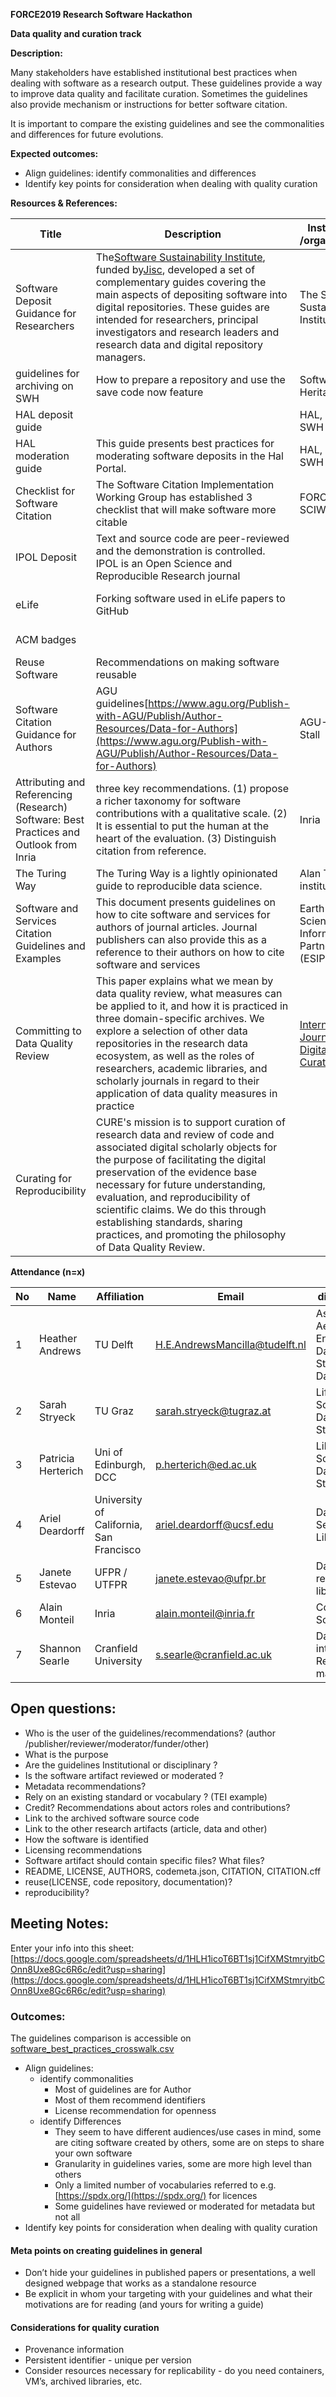 **FORCE2019 Research Software Hackathon**

**Data quality and curation track**



**Description:**

Many stakeholders have established institutional best practices when dealing with software as a research output. These guidelines provide a way to improve data quality and facilitate curation. Sometimes the guidelines also provide mechanism or instructions for better software citation.

It is important to compare the existing guidelines and see the commonalities and differences
for future evolutions.

**Expected outcomes:**

- Align guidelines: identify commonalities and differences
- Identify key points for consideration when dealing with quality curation

**Resources &amp; References:**

| **Title** | **Description** | **Institution** /**organisation** | **Link** | **Year** | **Reviewer** |
| --- | --- | --- | --- | --- | --- |
| Software Deposit Guidance for Researchers | The[Software Sustainability Institute](https://www.software.ac.uk), funded by[Jisc](https://www.jisc.ac.uk), developed a set of complementary guides covering the main aspects of depositing software into digital repositories. These guides are intended for researchers, principal investigators and research leaders and research data and digital repository managers. | The Software Sustainability Institute | [https://softwaresaved.github.io/software-deposit-guidance/](https://softwaresaved.github.io/software-deposit-guidance/) | 2018 | Shannon |
| guidelines for archiving on SWH | How to prepare a repository and use the save code now feature | Software Heritage | [https://annex.softwareheritage.org/public/guidelines/archive-research-software.pdf](https://annex.softwareheritage.org/public/guidelines/archive-research-software.pdf) | 2019 | Ariel |
| HAL deposit guide |   | HAL, CCSD, SWH |   | 2018 | Alain |
| HAL moderation guide | This guide presents best practices for moderating software deposits in the Hal Portal. | HAL, CCSD, SWH | [https://hal.inria.fr/hal-01876705](https://hal.inria.fr/hal-01876705) | 2018 | Alain |
| Checklist for Software Citation | The Software Citation Implementation Working Group has established 3 checklist that will make software more citable | FORCE11 SCIWG | ([author checklist](https://docs.google.com/document/d/1ENisZeQcHdPYDTndE88CKp7gRjpjSUq2ITJ3ZBifHFM/edit?usp=sharing),[developer checklist](https://docs.google.com/document/d/15IiHljWa7Bf55FSdb4reNiIhFmZ7Ai_FmSslLB8o6ig/edit),[reviewer checklist](https://docs.google.com/document/d/1IBax3IGla6VLiY1dIiVH8V0pOJdqIigs8M_4omN0UBo/edit)) | 2019 | Sarah |
| IPOL Deposit | Text and source code are peer-reviewed and the demonstration is controlled. IPOL is an Open Science and Reproducible Research journal  |   | [https://tools.ipol.im/wiki/ref/software\_guidelines/](https://tools.ipol.im/wiki/ref/software_guidelines/) |   | Alain |
| eLife | Forking software used in eLife papers to GitHub |   | [https://elifesciences.org/inside-elife/dbcb6949/forking-software-used-in-elife-papers-to-github](https://elifesciences.org/inside-elife/dbcb6949/forking-software-used-in-elife-papers-to-github) | 2017 | Ariel |
| ACM badges |   |   | [https://www.acm.org/publications/policies/artifact-review-badging](https://www.acm.org/publications/policies/artifact-review-badging) |   | Sarah |
| Reuse Software | Recommendations on making software reusable |   | [https://reuse.software/tutorial/](https://reuse.software/tutorial/) | 2019 | Heather |
| Software Citation Guidance for Authors | AGU guidelines[https://www.agu.org/Publish-with-AGU/Publish/Author-Resources/Data-for-Authors](https://www.agu.org/Publish-with-AGU/Publish/Author-Resources/Data-for-Authors) | AGU- Shelley Stall | [https://docs.google.com/document/d/1dT7JAHMhty2JC\_T0OF5bxkMvUk46rb9Af9rrjHPV1Ks/edit?usp=sharing](https://docs.google.com/document/d/1dT7JAHMhty2JC_T0OF5bxkMvUk46rb9Af9rrjHPV1Ks/edit?usp=sharing) | 2019 | Alain |
| Attributing and Referencing (Research) Software: Best Practices and Outlook from Inria | three key recommendations. (1) propose a richer taxonomy for software contributions with a qualitative scale. (2) It is essential to put the human at the heart of the evaluation. (3) Distinguish citation from reference. | Inria | [https://hal.inria.fr/hal-02135891](https://hal.inria.fr/hal-02135891) | 2019 | Patricia |
| The Turing Way | The Turing Way is a lightly opinionated guide to reproducible data science. | Alan Turing institute | https://the-turing-way.netlify.com/ | 2018 | Shannon |
| Software and Services Citation Guidelines and Examples  | This document presents guidelines on how to cite software and services for authors of journal articles. Journal publishers can also provide this as a reference to their authors on how to cite software and services | Earth Science Information Partners (ESIP) | [https://doi.org/10.6084/m9.figshare.7640426.v4](https://doi.org/10.6084/m9.figshare.7640426.v4) | 2019 | Ariel |
| Committing to Data Quality Review | This paper explains what we mean by data quality review, what measures can be applied to it, and how it is practiced in three domain-specific archives. We explore a selection of other data repositories in the research data ecosystem, as well as the roles of researchers, academic libraries, and scholarly journals in regard to their application of data quality measures in practice | [International Journal of Digital Curation](http://www.ijdc.net/index) | [https://doi.org/10.2218/ijdc.v9i1.317                                                        ](https://doi.org/10.2218/ijdc.v9i1.317) | 2014 | Janete |
| Curating for Reproducibility | CURE&#39;s mission is to support curation of research data and review of code and associated digital scholarly objects for the purpose of facilitating the digital preservation of the evidence base necessary for future understanding, evaluation, and reproducibility of scientific claims. We do this through establishing standards, sharing practices, and promoting the philosophy of Data Quality Review. |   | [http://cure.web.unc.edu/](http://cure.web.unc.edu/) |   | Patricia |

**Attendance (n=x)**

| **No** | **Name** | **Affiliation** | **Email** | **discipline(s)** |
| --- | --- | --- | --- | --- |
| 1 | Heather Andrews | TU Delft | H.E.AndrewsMancilla@tudelft.nl | Astrophysics, Aerospace Engineering, Data Stewardship, Data Analysis |
| 2 | Sarah Stryeck | TU Graz | sarah.stryeck@tugraz.at | Life Sciences, Data Stewardship |
| 3 | Patricia Herterich | Uni of Edinburgh, DCC | p.herterich@ed.ac.uk | Library Science, Data Stewardship |
| 4 | Ariel Deardorff | University of California, San Francisco | ariel.deardorff@ucsf.edu | Data Services Librarian |
| 5 | Janete Estevao | UFPR / UTFPR | janete.estevao@ufpr.br | Data and reference librarian |
| 6 | Alain Monteil | Inria | alain.monteil@inria.fr | Computer Science |
| 7 | Shannon Searle | Cranfield University | s.searle@cranfield.ac.uk | Data integration, Repository management |







## Open questions:
- Who is the user of the guidelines/recommendations?
(author /publisher/reviewer/moderator/funder/other)
- What is the purpose
- Are the guidelines Institutional or disciplinary ?
- Is the software artifact reviewed or moderated ?
- Metadata recommendations?
- Rely on an existing standard or vocabulary ? (TEI example)
- Credit? Recommendations about actors roles and contributions?
- Link to the archived software source code
- Link to the other research artifacts (article, data and other)
- How the software is identified
- Licensing recommendations
- Software artifact should contain specific files? What files?
- README, LICENSE, AUTHORS, codemeta.json, CITATION, CITATION.cff
- reuse(LICENSE, code repository, documentation)?  
- reproducibility?


## Meeting Notes:

Enter your info into this sheet: [https://docs.google.com/spreadsheets/d/1HLH1icoT6BT1sj1CifXMStmryitbCOnn8Uxe8Gc6R6c/edit?usp=sharing](https://docs.google.com/spreadsheets/d/1HLH1icoT6BT1sj1CifXMStmryitbCOnn8Uxe8Gc6R6c/edit?usp=sharing)

### Outcomes:
The guidelines comparison is accessible on [software_best_practices_crosswalk.csv](software_best_practices_crosswalk.csv)

- Align guidelines:  
    - identify commonalities  
        - Most of guidelines are for Author
        - Most of them recommend identifiers
        - License recommendation for openness   
    - identify Differences
        - They seem to have different audiences/use cases in mind,
        some are citing software created by others, some are on steps
        to share your own software
        - Granularity in guidelines varies, some are more high level than others
        - Only a limited number of vocabularies referred to e.g.
        [https://spdx.org/](https://spdx.org/) for licences
        - Some guidelines have reviewed or moderated for metadata but not all
- Identify key points for consideration when dealing with quality curation  


#### Meta points on creating guidelines in general
- Don’t hide your guidelines in published papers or presentations,
    a well designed webpage that works as a standalone resource
- Be explicit in whom your targeting with your guidelines and what their
    motivations are for reading (and yours for writing a guide)  

#### Considerations for quality curation
- Provenance information
- Persistent identifier - unique per version
- Consider resources necessary for replicability - do you need containers,
VM’s, archived libraries, etc.
